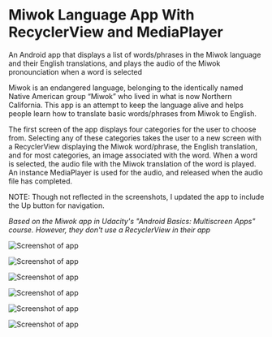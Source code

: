 # Miwok Language App With RecyclerView and MediaPlayer
An Android app that displays a list of words/phrases in the Miwok language and their English translations, and plays the audio of the Miwok pronounciation when a word is selected

Miwok is an endangered language, belonging to the identically named Native American group “Miwok” who lived in what is now Northern California. 
This app is an attempt to keep the language alive and helps people learn how to translate basic words/phrases from Miwok to English.

The first screen of the app displays four categories for the user to choose from. 
Selecting any of these categories takes the user to a new screen with a RecyclerView displaying the Miwok word/phrase, the English translation, and for most categories, an image associated with the word.
When a word is selected, the audio file with the Miwok translation of the word is played.
An instance MediaPlayer is used for the audio, and released when the audio file has completed.

NOTE: Though not reflected in the screenshots, I updated the app to include the Up button for navigation.

*Based on the Miwok app in Udacity's "Android Basics: Multiscreen Apps" course. However, they don't use a RecyclerView in their app*

![Screenshot of app](https://github.com/alj968/UdacityMultiscreenApps_MiwokAppWithRecyclerView/blob/master/MiwokCategories.png "Screenshot 1 of app, Initial Screen - Categories")

![Screenshot of app](https://github.com/alj968/UdacityMultiscreenApps_MiwokAppWithRecyclerView/blob/master/MiwokNumbers1.png "Screenshot 2 of app, Numbers Category")

![Screenshot of app](https://github.com/alj968/UdacityMultiscreenApps_MiwokAppWithRecyclerView/blob/master/MiwokNumbers2.png "Screenshot 3 of app, Numbers Category, Scrolled Down to Bottom")

![Screenshot of app](https://github.com/alj968/UdacityMultiscreenApps_MiwokAppWithRecyclerView/blob/master/MiwokFamily.png "Screenshot 4 of app, Family Members Category")

![Screenshot of app](https://github.com/alj968/UdacityMultiscreenApps_MiwokAppWithRecyclerView/blob/master/MiwokColors.png "Screenshot 5 of app, Colors Category")

![Screenshot of app](https://github.com/alj968/UdacityMultiscreenApps_MiwokAppWithRecyclerView/blob/master/MiwokPhrases.png "Screenshot 6 of app, Phrases Category")
